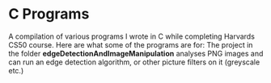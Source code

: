 # C Programs

A compilation of various programs I wrote in C while completing Harvards CS50 course.
Here are what some of the programs are for:
  The project in the folder <b>edgeDetectionAndImageManipulation</b> analyses PNG images and can run an edge detection algorithm, or other picture filters on it (greyscale etc.)
